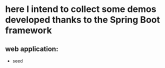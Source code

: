 # here I intend to collect some demos developed thanks to the Spring Boot framework
## web application:
* seed
